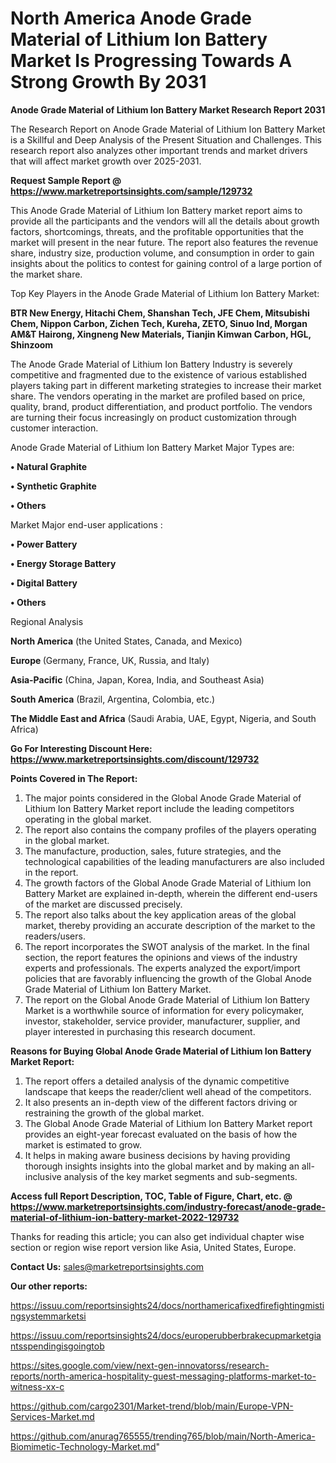 # North America Anode Grade Material of Lithium Ion Battery Market Is Progressing Towards A Strong Growth By 2031

<strong>Anode Grade Material of Lithium Ion Battery Market Research Report 2031</strong>

The Research Report on Anode Grade Material of Lithium Ion Battery Market is a Skillful and Deep Analysis of the Present Situation and Challenges. This research report also analyzes other important trends and market drivers that will affect market growth over 2025-2031.

<strong>Request Sample Report @ <a href=https://www.marketreportsinsights.com/sample/129732>https://www.marketreportsinsights.com/sample/129732</a></strong>

This Anode Grade Material of Lithium Ion Battery market report aims to provide all the participants and the vendors will all the details about growth factors, shortcomings, threats, and the profitable opportunities that the market will present in the near future. The report also features the revenue share, industry size, production volume, and consumption in order to gain insights about the politics to contest for gaining control of a large portion of the market share.

Top Key Players in the Anode Grade Material of Lithium Ion Battery Market:

<strong>BTR New Energy, Hitachi Chem, Shanshan Tech, JFE Chem, Mitsubishi Chem, Nippon Carbon, Zichen Tech, Kureha, ZETO, Sinuo Ind, Morgan AM&T Hairong, Xingneng New Materials, Tianjin Kimwan Carbon, HGL, Shinzoom</strong>

The Anode Grade Material of Lithium Ion Battery Industry is severely competitive and fragmented due to the existence of various established players taking part in different marketing strategies to increase their market share. The vendors operating in the market are profiled based on price, quality, brand, product differentiation, and product portfolio. The vendors are turning their focus increasingly on product customization through customer interaction.

Anode Grade Material of Lithium Ion Battery Market Major Types are:

<strong>• Natural Graphite

• Synthetic Graphite

• Others</strong>

Market Major end-user applications :

<strong>• Power Battery

• Energy Storage Battery

• Digital Battery

• Others</strong>

Regional Analysis

</u><strong><b>North America</b></strong> (the United States, Canada, and Mexico)

<strong><b>Europe </b></strong>(Germany, France, UK, Russia, and Italy)

<strong><b>Asia-Pacific</b></strong> (China, Japan, Korea, India, and Southeast Asia)

<strong><b>South America</b></strong> (Brazil, Argentina, Colombia, etc.)

<strong><b>The Middle East and Africa</b></strong> (Saudi Arabia, UAE, Egypt, Nigeria, and South Africa)

<strong>Go For Interesting Discount Here: <a href=https://www.marketreportsinsights.com/discount/129732>https://www.marketreportsinsights.com/discount/129732</a></strong>

<strong>Points Covered in The Report:</strong>
<ol>
  <li>The major points considered in the Global Anode Grade Material of Lithium Ion Battery Market report include the leading competitors operating in the global market.</li>
  <li>The report also contains the company profiles of the players operating in the global market.</li>
  <li>The manufacture, production, sales, future strategies, and the technological capabilities of the leading manufacturers are also included in the report.</li>
  <li>The growth factors of the Global Anode Grade Material of Lithium Ion Battery Market are explained in-depth, wherein the different end-users of the market are discussed precisely.</li>
  <li>The report also talks about the key application areas of the global market, thereby providing an accurate description of the market to the readers/users.</li>
  <li>The report incorporates the SWOT analysis of the market. In the final section, the report features the opinions and views of the industry experts and professionals. The experts analyzed the export/import policies that are favorably influencing the growth of the Global Anode Grade Material of Lithium Ion Battery Market.</li>
  <li>The report on the Global Anode Grade Material of Lithium Ion Battery Market is a worthwhile source of information for every policymaker, investor, stakeholder, service provider, manufacturer, supplier, and player interested in purchasing this research document.</li>
</ol>
<strong>Reasons for Buying Global Anode Grade Material of Lithium Ion Battery Market Report:</strong>

<ol>
  <li>The report offers a detailed analysis of the dynamic competitive landscape that keeps the reader/client well ahead of the competitors.</li>
  <li>It also presents an in-depth view of the different factors driving or restraining the growth of the global market.</li>
  <li>The Global Anode Grade Material of Lithium Ion Battery Market report provides an eight-year forecast evaluated on the basis of how the market is estimated to grow.</li>
  <li>It helps in making aware business decisions by having providing thorough insights insights into the global market and by making an all-inclusive analysis of the key market segments and sub-segments.</li>
</ol>
<strong>Access full Report Description, TOC, Table of Figure, Chart, etc. @ <a href=https://www.marketreportsinsights.com/industry-forecast/anode-grade-material-of-lithium-ion-battery-market-2022-129732>https://www.marketreportsinsights.com/industry-forecast/anode-grade-material-of-lithium-ion-battery-market-2022-129732</a></strong>


Thanks for reading this article; you can also get individual chapter wise section or region wise report version like Asia, United States, Europe.

<strong>Contact Us:</strong>
sales@marketreportsinsights.com

<strong>Our other reports:</strong>

<a href=https://issuu.com/reportsinsights24/docs/northamericafixedfirefightingmistingsystemmarketsi>https://issuu.com/reportsinsights24/docs/northamericafixedfirefightingmistingsystemmarketsi</a>

<a href=https://issuu.com/reportsinsights24/docs/europerubberbrakecupmarketgiantsspendingisgoingtob>https://issuu.com/reportsinsights24/docs/europerubberbrakecupmarketgiantsspendingisgoingtob</a>

<a href=https://sites.google.com/view/next-gen-innovatorss/research-reports/north-america-hospitality-guest-messaging-platforms-market-to-witness-xx-c>https://sites.google.com/view/next-gen-innovatorss/research-reports/north-america-hospitality-guest-messaging-platforms-market-to-witness-xx-c</a>

<a href=https://github.com/cargo2301/Market-trend/blob/main/Europe-VPN-Services-Market.md>https://github.com/cargo2301/Market-trend/blob/main/Europe-VPN-Services-Market.md</a>

<a href=https://github.com/anurag765555/trending765/blob/main/North-America-Biomimetic-Technology-Market.md>https://github.com/anurag765555/trending765/blob/main/North-America-Biomimetic-Technology-Market.md</a>"
